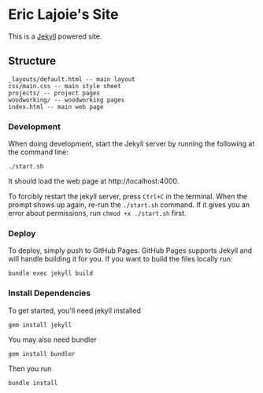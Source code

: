 # Eric Lajoie's Site

This is a [Jekyll](http://github.com/mojombo/jekyll) powered site.

## Structure

```
_layouts/default.html -- main layout
css/main.css -- main style sheet
projects/ -- project pages
woodworking/ -- woodworking pages
index.html -- main web page

```

### Development

When doing development, start the Jekyll server by running the following at the command line:

```
./start.sh
```

It should load the web page at http://localhost:4000.

To forcibly restart the jekyll server, press `Ctrl+C` in the terminal. When the prompt shows up again, re-run the `./start.sh` command. If it gives you an error about permissions, run `chmod +x ./start.sh` first.

### Deploy

To deploy, simply push to GitHub Pages. GitHub Pages supports Jekyll and will handle building it for you. If you want to build the files locally run:

```
bundle exec jekyll build
```


### Install Dependencies

To get started, you'll need jekyll installed

```
gem install jekyll
```

You may also need bundler

```
gem install bundler
```

Then you run

```
bundle install
```
